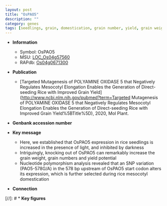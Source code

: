 ```yaml
---
layout: post
title: "OsPAO5"
description: ""
category: genes
tags: [seedlings, grain, domestication, grain number, yield, grain weight]
---
```


* **Information**  
    + Symbol: OsPAO5  
    + MSU: [LOC_Os04g57560](http://rice.plantbiology.msu.edu/cgi-bin/ORF_infopage.cgi?orf=LOC_Os04g57560)  
    + RAPdb: [Os04g0671300](http://rapdb.dna.affrc.go.jp/viewer/gbrowse_details/irgsp1?name=Os04g0671300)  

* **Publication**  
    + [Targeted Mutagenesis of POLYAMINE OXIDASE 5 that Negatively Regulates Mesocotyl Elongation Enables the Generation of Direct-seeding Rice with Improved Grain Yield](http://www.ncbi.nlm.nih.gov/pubmed?term=Targeted Mutagenesis of POLYAMINE OXIDASE 5 that Negatively Regulates Mesocotyl Elongation Enables the Generation of Direct-seeding Rice with Improved Grain Yield%5BTitle%5D), 2020, Mol Plant.

* **Genbank accession number**  

* **Key message**  
    + Here, we established that OsPAO5 expression in rice seedlings is increased in the presence of light, and inhibited by darkness
    + Intriguingly, knocking out of OsPAO5 can remarkably increase the grain weight, grain numbers and yield potential
    + Nucleotide polymorphism analysis revealed that an SNP variation (PAO5-578G/A) in the 578 bp upstream of OsPAO5 start codon alters its expression, which is further selected during rice mesocotyl domestication

* **Connection**  

[//]: # * **Key figures**  


